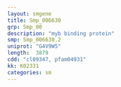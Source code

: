 ```yaml
---
layout: smgene
title: Smp_006630
grp: Smp_00
description: "myb binding protein"
smp: Smp_006630.2
uniprot: "G4V9W5"
length:  3879
cdd: "cl09347, pfam04931"
kk: K02331
categories: sm
---
```

